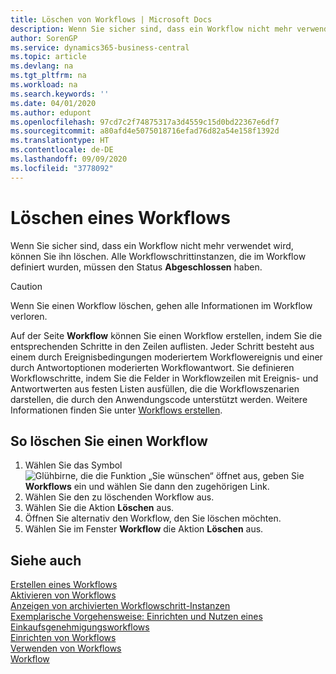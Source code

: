 ```yaml
---
title: Löschen von Workflows | Microsoft Docs
description: Wenn Sie sicher sind, dass ein Workflow nicht mehr verwendet wird, können Sie ihn löschen. Alle Workflowschrittinstanzen, die im Workflow definiert wurden, müssen den Status **Abgeschlossen** haben.
author: SorenGP
ms.service: dynamics365-business-central
ms.topic: article
ms.devlang: na
ms.tgt_pltfrm: na
ms.workload: na
ms.search.keywords: ''
ms.date: 04/01/2020
ms.author: edupont
ms.openlocfilehash: 97cd7c2f74875317a3d4559c15d0bd22367e6df7
ms.sourcegitcommit: a80afd4e5075018716efad76d82a54e158f1392d
ms.translationtype: HT
ms.contentlocale: de-DE
ms.lasthandoff: 09/09/2020
ms.locfileid: "3778092"
---
```

# <a name="delete-workflows"></a>Löschen eines Workflows
Wenn Sie sicher sind, dass ein Workflow nicht mehr verwendet wird, können Sie ihn löschen. Alle Workflowschrittinstanzen, die im Workflow definiert wurden, müssen den Status **Abgeschlossen** haben.  

> [!CAUTION]  
>  Wenn Sie einen Workflow löschen, gehen alle Informationen im Workflow verloren.  

 Auf der Seite **Workflow** können Sie einen Workflow erstellen, indem Sie die entsprechenden Schritte in den Zeilen auflisten. Jeder Schritt besteht aus einem durch Ereignisbedingungen moderiertem Workflowereignis und einer durch Antwortoptionen moderierten Workflowantwort. Sie definieren Workflowschritte, indem Sie die Felder in Workflowzeilen mit Ereignis- und Antwortwerten aus festen Listen ausfüllen, die die Workflowszenarien darstellen, die durch den Anwendungscode unterstützt werden. Weitere Informationen finden Sie unter [Workflows erstellen](across-how-to-create-workflows.md).  

## <a name="to-delete-a-workflow"></a>So löschen Sie einen Workflow  
1.  Wählen Sie das Symbol ![Glühbirne, die die Funktion „Sie wünschen“ öffnet](media/ui-search/search_small.png "Was möchten Sie tun?") aus, geben Sie **Workflows** ein und wählen Sie dann den zugehörigen Link.  
2.  Wählen Sie den zu löschenden Workflow aus.  
3.  Wählen Sie die Aktion **Löschen** aus.  
4.  Öffnen Sie alternativ den Workflow, den Sie löschen möchten.  
5.  Wählen Sie im Fenster **Workflow** die Aktion **Löschen** aus.  

## <a name="see-also"></a>Siehe auch  
 [Erstellen eines Workflows](across-how-to-create-workflows.md)   
 [Aktivieren von Workflows](across-how-to-enable-workflows.md)   
 [Anzeigen von archivierten Workflowschritt-Instanzen](across-how-to-view-archived-workflow-step-instances.md)   
 [Exemplarische Vorgehensweise: Einrichten und Nutzen eines Einkaufsgenehmigungsworkflows](walkthrough-setting-up-and-using-a-purchase-approval-workflow.md)   
 [Einrichten von Workflows](across-set-up-workflows.md)   
 [Verwenden von Workflows](across-use-workflows.md)   
 [Workflow](across-workflow.md)   
